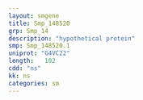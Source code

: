 ```yaml
---
layout: smgene
title: Smp_148520
grp: Smp_14
description: "hypothetical protein"
smp: Smp_148520.1
uniprot: "G4VC22"
length:   102
cdd: "ns"
kk: ns
categories: sm
---
```

